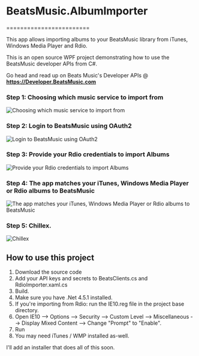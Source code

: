 # BeatsMusic.AlbumImporter
========================

This app allows importing albums to your BeatsMusic library from iTunes, Windows Media Player and Rdio. 

This is an open source WPF project demonstrating how to use the BeatsMusic developer APIs from C#.

Go head and read up on Beats Music's Developer APIs @ **https://Developer.BeatsMusic.com**


### Step 1: Choosing which music service to import from 
![Choosing which music service to import from ](http://i.imgur.com/t1XcPpw.jpg)

### Step 2: Login to BeatsMusic using OAuth2 
![Login to BeatsMusic using OAuth2 ](http://i.imgur.com/d4Pu2e3.png)

### Step 3: Provide your Rdio credentials to import Albums
![Provide your Rdio credentials to import Albums](http://i.imgur.com/tMubmib.png)

### Step 4: The app matches your iTunes, Windows Media Player or Rdio albums to BeatsMusic 
![The app matches your iTunes, Windows Media Player or Rdio albums to BeatsMusic ](http://i.imgur.com/jWvbH4E.jpg)

### Step 5: Chillex. 
![Chillex](http://i.imgur.com/jxq44bE.png)


## How to use this project
1. Download the source code 
2. Add your API keys and secrets to BeatsClients.cs and RdioImporter.xaml.cs
3. Build. 
4. Make sure you have .Net 4.5.1 installed.
5. If you're importing from Rdio: run the IE10.reg file in the project base directory. 
7. Open IE10 --> Options --> Security --> Custom Level --> Miscellaneous --> Display Mixed Content --> Change "Prompt" to "Enable".  
8. Run 
9. You may need iTunes / WMP installed as-well. 

I'll add an installer that does all of this soon. 
